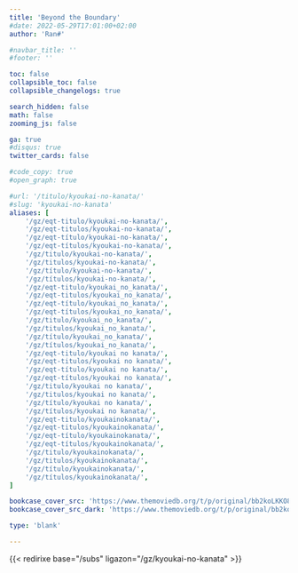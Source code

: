 ```yaml
---
title: 'Beyond the Boundary'
#date: 2022-05-29T17:01:00+02:00
author: 'Ran#'

#navbar_title: ''
#footer: ''

toc: false
collapsible_toc: false
collapsible_changelogs: true

search_hidden: false
math: false
zooming_js: false

ga: true
#disqus: true
twitter_cards: false

#code_copy: true
#open_graph: true

#url: '/titulo/kyoukai-no-kanata/'
#slug: 'kyoukai-no-kanata'
aliases: [
    '/gz/eqt-titulo/kyoukai-no-kanata/',
    '/gz/eqt-titulos/kyoukai-no-kanata/',
    '/gz/eqt-título/kyoukai-no-kanata/',
    '/gz/eqt-títulos/kyoukai-no-kanata/',
    '/gz/titulo/kyoukai-no-kanata/',
    '/gz/titulos/kyoukai-no-kanata/',
    '/gz/título/kyoukai-no-kanata/',
    '/gz/títulos/kyoukai-no-kanata/',
    '/gz/eqt-titulo/kyoukai_no_kanata/',
    '/gz/eqt-titulos/kyoukai_no_kanata/',
    '/gz/eqt-título/kyoukai_no_kanata/',
    '/gz/eqt-títulos/kyoukai_no_kanata/',
    '/gz/titulo/kyoukai_no_kanata/',
    '/gz/titulos/kyoukai_no_kanata/',
    '/gz/título/kyoukai_no_kanata/',
    '/gz/títulos/kyoukai_no_kanata/',
    '/gz/eqt-titulo/kyoukai no kanata/',
    '/gz/eqt-titulos/kyoukai no kanata/',
    '/gz/eqt-título/kyoukai no kanata/',
    '/gz/eqt-títulos/kyoukai no kanata/',
    '/gz/titulo/kyoukai no kanata/',
    '/gz/titulos/kyoukai no kanata/',
    '/gz/título/kyoukai no kanata/',
    '/gz/títulos/kyoukai no kanata/',
    '/gz/eqt-titulo/kyoukainokanata/',
    '/gz/eqt-titulos/kyoukainokanata/',
    '/gz/eqt-título/kyoukainokanata/',
    '/gz/eqt-títulos/kyoukainokanata/',
    '/gz/titulo/kyoukainokanata/',
    '/gz/titulos/kyoukainokanata/',
    '/gz/título/kyoukainokanata/',
    '/gz/títulos/kyoukainokanata/',
]

bookcase_cover_src: 'https://www.themoviedb.org/t/p/original/bb2koLKKO8OOI8zKrH7KyVd1PUq.jpg'
bookcase_cover_src_dark: 'https://www.themoviedb.org/t/p/original/bb2koLKKO8OOI8zKrH7KyVd1PUq.jpg'

type: 'blank'

---
```


{{< redirixe base="/subs" ligazon="/gz/kyoukai-no-kanata" >}}
